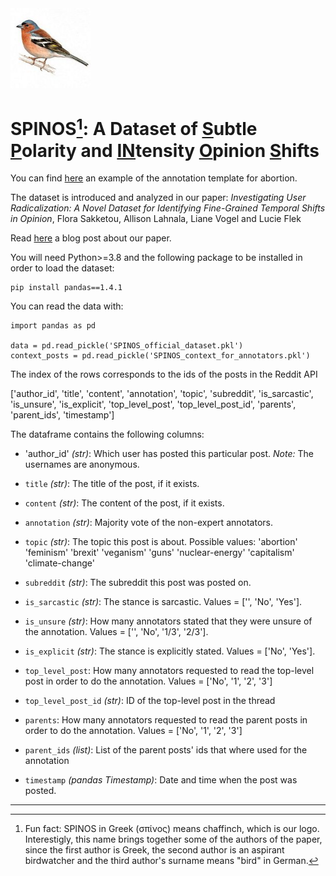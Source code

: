 
<img src="SPINOS.jpeg" width="128"/> 

# SPINOS[^note]: A Dataset of <ins>S</ins>ubtle <ins>P</ins>olarity and <ins>IN</ins>tensity <ins>O</ins>pinion <ins>S</ins>hifts
You can find <a href="https://raw.githack.com/caisa-lab/SPINOS-dataset/main/annotation_template/annotation_template_example_abortion.html" target="_blank"> here</a> an example of the annotation template for abortion. 

The dataset is introduced and analyzed in our paper: *Investigating User Radicalization: A Novel Dataset for Identifying Fine-Grained Temporal Shifts in Opinion*, Flora Sakketou, Allison Lahnala, Liane Vogel and Lucie Flek

Read <a href="https://caisa-lab.github.io/2022/04/08/LREC-spinos.html" target="_blank"> here</a> a blog post about our paper.


You will need Python>=3.8 and the following package to be installed in order to load the dataset:
```
pip install pandas==1.4.1
```

You can read the data with:
```
import pandas as pd

data = pd.read_pickle('SPINOS_official_dataset.pkl')
context_posts = pd.read_pickle('SPINOS_context_for_annotators.pkl')
```
The index of the rows corresponds to the ids of the posts in the Reddit API

['author_id', 'title', 'content', 'annotation', 'topic', 'subreddit',
       'is_sarcastic', 'is_unsure', 'is_explicit', 'top_level_post',
       'top_level_post_id', 'parents', 'parent_ids', 'timestamp']

The dataframe contains the following columns:

- 'author_id' *(str)*: Which user has posted this particular post. *Note:* The usernames are anonymous.

- `title` *(str)*: The title of the post, if it exists.

- `content` *(str)*: The content of the post, if it exists.

- `annotation` *(str)*: Majority vote of the non-expert annotators.

- `topic` *(str)*: The topic this post is about. Possible values: 'abortion' 'feminism' 'brexit' 'veganism' 'guns' 'nuclear-energy'
 'capitalism' 'climate-change'

 - `subreddit` *(str)*: The subreddit this post was posted on.

- `is_sarcastic` *(str)*: The stance is sarcastic. Values = \['', 'No', 'Yes'\].

- `is_unsure` *(str)*: How many annotators stated that they were unsure of the annotation. Values = \['', 'No', '1/3', '2/3'\].

- `is_explicit` *(str)*: The stance is explicitly stated. Values = \['No', 'Yes'\].

- `top_level_post`:  How many annotators requested to read the top-level post in order to do the annotation. Values = \['No', '1', '2', '3'\]

- `top_level_post_id` *(str)*: ID of the top-level post in the thread 

- `parents`:  How many annotators requested to read the parent posts in order to do the annotation. Values = \['No', '1', '2', '3'\]

- `parent_ids` *(list)*: List of the parent posts' ids that where used for the annotation

- `timestamp` *(pandas Timestamp)*: Date and time when the post was posted.

---



[^note]: Fun fact: SPINOS in Greek (σπίνος) means chaffinch, which is our logo. Interestigly, this name brings together some of the authors of the paper, since the first author is Greek, the second author is an aspirant birdwatcher and the third author's surname means "bird" in German.
